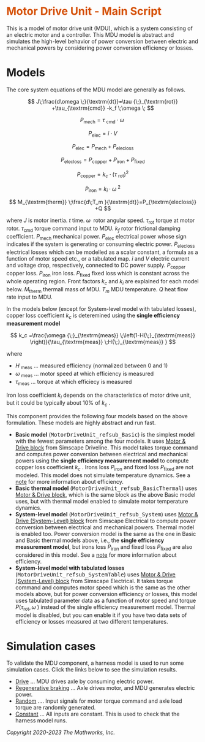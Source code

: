 
<a name="T_1FFD3858"></a>

# <span style="color:rgb(213,80,0)">Motor Drive Unit \- Main Script</span>

This is a model of motor drive unit (MDU), which is a system consisting of an electric motor and a controller. This MDU model is abstract and simulates the high\-level behavior of power conversion between electric and mechanical powers by considering power conversion efficiency or losses.

# Models

The core system equations of the MDU model are generally as follows.

 $$ J\;\frac{d\omega \;}{\textrm{dt}}=\tau {\;}_{\textrm{rot}} +\tau_{\textrm{cmd}} -k_f \;\omega \; $$ 

 $$ P_{\textrm{mech}} =\tau {\;}_{\textrm{cmd}} \cdot \omega \; $$ 

 $$ P_{\textrm{elec}} =i\cdot V $$ 

 $$ P_{\textrm{elec}} =P_{\textrm{mech}} +P_{\textrm{elecloss}} $$ 

 $$ P_{\textrm{elecloss}} =P_{\textrm{copper}} +P_{\textrm{iron}} +P_{\textrm{fixed}} $$ 

 $$ P_{\textrm{copper}} =k_c \cdot {\left(\tau {\;}_{\textrm{rot}} \right)}^2 $$ 

 $$ P_{\textrm{iron}} =k_i \cdot \omega {\;}^2 $$ 

 $$ M_{\textrm{therm}} \;\frac{d\;T_m }{\textrm{dt}}=P_{\textrm{elecloss}} +Q $$ 

where $J$ is motor inertia. $t$ time. $\omega \;$ rotor angular speed. $\tau_{\textrm{rot}}$ torque at motor rotor. $\tau_{\textrm{cmd}}$ torque command input to MDU. $k_f$ rotor frictional damping coefficient. $P_{\textrm{mech}}$ mechanical power. $P_{\textrm{elec}}$ electrical power whose sign indicates if the system is generating or consuming electric power. $P_{\textrm{elecloss}}$ electrical losses which can be modelled as a scalar constant, a formula as a function of motor speed etc., or a tabulated map. $i$ and $V$ electric current and voltage drop, respectively, connected to DC power supply. $P_{\textrm{copper}}$ copper loss. $P_{\textrm{iron}}$ iron loss. $P_{\textrm{fixed}}$ fixed loss which is constant across the whole operating region. Front factors $k_c$ and $k_i$ are explained for each model below. $M_{\textrm{therm}}$ thermall mass of MDU. $T_m$ MDU temperature. $Q$ heat flow rate input to MDU.


In the models below (except for System\-level model with tabulated losses), copper loss coefficient $k_c$ is deteremined using the **single efficiency measurement model**

 $$ k_c =\frac{\omega {\;}_{\textrm{meas}} \;\left(1-H{\;}_{\textrm{meas}} \right)}{\tau_{\textrm{meas}} \;H{\;}_{\textrm{meas}} } $$ 

where

-  $H{\;}_{\textrm{meas}}$ ... measured efficiency (normalized between 0 and 1) 
-  $\omega {\;}_{\textrm{meas}}$ ... motor speed at which efficiency is measured 
-  $\tau_{\textrm{meas}}$ ... torque at which efficiecy is measured 

Iron loss coefficient $k_i$ depends on the characteristics of motor drive unit, but it could be typically about 10% of $k_c$ .


This component provides the following four models based on the above formulation. These models are highly abstract and run fast.

-  **Basic model** (<samp>MotorDriveUnit_refsub_Basic</samp>) is the simplest model with the fewest parameters among the four models. It uses [Motor & Drive block](https://www.mathworks.com/help/sdl/ref/motordrive.html) from Simscape Driveline. This model takes torque command and computes power conversion between electrical and mechanical powers using the **single efficiency measurement model** to compute copper loss coefficient $k_c$ . Irons loss $P_{\textrm{iron}}$ and fixed loss $P_{\textrm{fixed}}$ are not modeled. This model does not simulate temperature dynamics. See a [note](matlab:openFile('MotorDriveUnit_note_Efficiency_Basic')) for more information about efficiency. 
-  **Basic thermal model** (<samp>MotorDriveUnit_refsub_BasicThermal</samp>) uses [Motor & Drive block](https://www.mathworks.com/help/sdl/ref/motordrive.html), which is the same block as the above Basic model uses, but with thermal model enabled to simulate motor temperature dynamics. 
-   **System\-level model** (<samp>MotorDriveUnit_refsub_System</samp>) uses [Motor & Drive (System\-Level) block](https://www.mathworks.com/help/sps/ref/motordrivesystemlevel.html) from Simscape Electrical to compute power conversion between electrical and mechanical powers. Thermal model is enabled too. Power conversion model is the same as the one in Basic and Basic thermal models above, i.e., the **single efficiency measurement model**, but irons loss $P_{\textrm{iron}}$ and fixed loss $P_{\textrm{fixed}}$ are also considered in this model. See a [note](matlab:openFile('MotorDriveUnit_note_Efficiency_System')) for more information about efficiency. 
-   **System\-level model with tabulated losses** (<samp>MotorDriveUnit_refsub_SystemTable</samp>) uses [Motor & Drive (System\-Level) block](https://www.mathworks.com/help/sps/ref/motordrivesystemlevel.html) from Simscape Electrical. It takes torque command and computes motor speed which is the same as the other models above, but for power conversion efficiency or losses, this model uses tabulated parameter data as a function of motor speed and torque $P\left(\tau_{\textrm{rot}} ,\omega \;\right)$ instead of the single efficiency measurement model. Thermal model is disabled, but you can enable it if you have two data sets of efficiency or losses measured at two different temperatures. 
# Simulation cases

To validate the MDU component, a harness model is used to run some simulation cases. Click the links below to see the simulation results.

-  [Drive](matlab:openFile('MotorDriveUnit_simulationCase_Drive')) ... MDU drives axle by consuming electric power. 
-  [Regenerative braking](matlab:openFile('MotorDriveUnit_simulationCase_RegenBrake')) ... Axle drives motor, and MDU generates electric power. 
-  [Random](matlab:openFile('MotorDriveUnit_simulationCase_Random')) .... Input signals for motor torque command and axle load torque are randomly generated. 
-  [Constant](matlab:openFile('MotorDriveUnit_simulationCase_Constant')) ... All inputs are constant. This is used to check that the harness model runs. 

*Copyright 2020\-2023 The Mathworks, Inc.*

